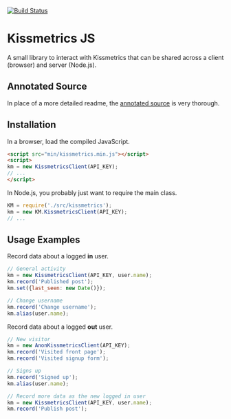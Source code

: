[![Build Status](https://travis-ci.org/evansolomon/kissmetrics-js.png)](https://travis-ci.org/evansolomon/kissmetrics-js)

# Kissmetrics JS

A small library to interact with Kissmetrics that can be shared across a client (browser) and server (Node.js).

## Annotated Source

In place of a more detailed readme, the [annotated source](http://evansolomon.github.com/kissmetrics-js/) is very thorough.

## Installation

In a browser, load the compiled JavaScript.

```html
<script src="min/kissmetrics.min.js"></script>
<script>
km = new KissmetricsClient(API_KEY);
// ...
</script>
```

In Node.js, you probably just want to require the main class.

```javascript
KM = require('./src/kissmetrics');
km = new KM.KissmetricsClient(API_KEY);
// ...
```

## Usage Examples

Record data about a logged **in** user.

```javascript
// General activity
km = new KissmetricsClient(API_KEY, user.name);
km.record('Published post');
km.set({last_seen: new Date()});

// Change username
km.record('Change username');
km.alias(user.name);
```


Record data about a logged **out** user.

```javascript
// New visitor
km = new AnonKissmetricsClient(API_KEY);
km.record('Visited front page');
km.record('Visited signup form');

// Signs up
km.record('Signed up');
km.alias(user.name);

// Record more data as the new logged in user
km = new KissmetricsClient(API_KEY, user.name);
km.record('Publish post');
```
